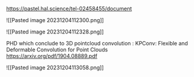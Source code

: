 
https://pastel.hal.science/tel-02458455/document


![[Pasted image 20231204112300.png]]


![[Pasted image 20231204112328.png]]


PHD which conclude to 3D pointcloud convolution : 
KPConv: Flexible and Deformable Convolution for Point Clouds
https://arxiv.org/pdf/1904.08889.pdf


![[Pasted image 20231204113058.png]]